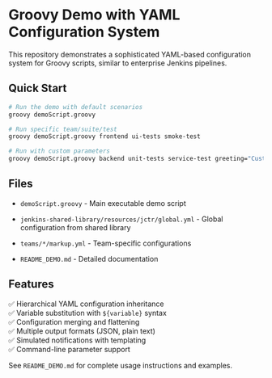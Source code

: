 # Groovy Demo with YAML Configuration System

This repository demonstrates a sophisticated YAML-based configuration system for Groovy scripts, similar to enterprise Jenkins pipelines.

## Quick Start

```bash
# Run the demo with default scenarios
groovy demoScript.groovy

# Run specific team/suite/test
groovy demoScript.groovy frontend ui-tests smoke-test

# Run with custom parameters
groovy demoScript.groovy backend unit-tests service-test greeting="Custom Hello!" environment=production
```

## Files

- `demoScript.groovy` - Main executable demo script

- `jenkins-shared-library/resources/jctr/global.yml` - Global configuration from shared library
- `teams/*/markup.yml` - Team-specific configurations
- `README_DEMO.md` - Detailed documentation

## Features

✅ Hierarchical YAML configuration inheritance  
✅ Variable substitution with `${variable}` syntax  
✅ Configuration merging and flattening  
✅ Multiple output formats (JSON, plain text)  
✅ Simulated notifications with templating  
✅ Command-line parameter support  

See `README_DEMO.md` for complete usage instructions and examples.